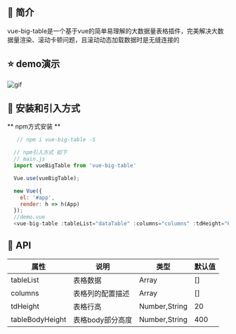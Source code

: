 ## 📣 简介
vue-big-table是一个基于vue的简单易理解的大数据量表格插件，完美解决大数据量渲染、滚动卡顿问题，且滚动动态加载数据时是无缝连接的

## :star: demo演示
 ![gif](https://686a-hjm-cloudbase-6g0tedfq2ec6b2d9-1303814824.tcb.qcloud.la/gif/vue-big-table%20%E6%BC%94%E7%A4%BA%E8%A7%86%E9%A2%91.gif?sign=bbad2b367ba00e7462fcf20e89d89f14&t=1607154071)

## 🔰 安装和引入方式
  ** npm方式安装 **
``` javascript
   // npm i vue-big-table -S

  // npm引入方式 如下
  // main.js
  import vueBigTable from 'vue-big-table'

  Vue.use(vueBigTable);

  new Vue({
    el: '#app',
    render: h => h(App)
  });
  //demo.vue
  <vue-big-table :tableList="dataTable" :columns="columns" :tdHeight="60" :tableBodyHeight="600"></vue-big-table>
```

## 📝 API
| 属性 | 说明 | 类型 | 默认值 |
| ------ | ------ | ------ | ------ |
| tableList | 表格数据 | Array | [] |
| columns | 表格列的配置描述 | Array | [] |
| tdHeight | 表格行高 | Number,String | 20 |
| tableBodyHeight | 表格body部分高度 | Number,String | 400 |
